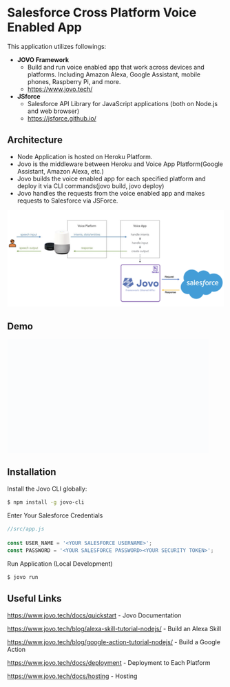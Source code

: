 # Salesforce Cross Platform Voice Enabled App

This application utilizes followings:
- <b>JOVO Framework</b>
    - Build and run voice enabled app that work across devices and platforms. Including Amazon Alexa, Google Assistant, mobile phones, Raspberry Pi, and more. 
    - https://www.jovo.tech/
- <b>JSforce</b>
    - Salesforce API Library for JavaScript applications (both on Node.js and web browser) 
    - https://jsforce.github.io/

## Architecture

- Node Application is hosted on Heroku Platform. 
- Jovo is the middleware between Heroku and Voice App Platform(Google Assistant, Amazon Alexa, etc.)
- Jovo builds the voice enabled app for each specified platform and deploy it via CLI commands(jovo build, jovo deploy)
- Jovo handles the requests from the voice enabled app and makes requests to Salesforce via JSForce.

![Alt text](/architecture.png?raw=true "Title")

## Demo

![Alt text](/demo.gif?raw=true "Title")

## Installation

Install the Jovo CLI globally:

```sh
$ npm install -g jovo-cli
```

Enter Your Salesforce Credentials 

```js
//src/app.js

const USER_NAME = '<YOUR SALESFORCE USERNAME>';
const PASSWORD = '<YOUR SALESFORCE PASSWORD><YOUR SECURITY TOKEN>';

```

Run Application (Local Development)
```sh
$ jovo run
```

## Useful Links
https://www.jovo.tech/docs/quickstart - Jovo Documentation

https://www.jovo.tech/blog/alexa-skill-tutorial-nodejs/ - Build an Alexa Skill

https://www.jovo.tech/blog/google-action-tutorial-nodejs/ - Build a Google Action

https://www.jovo.tech/docs/deployment - Deployment to Each Platform

https://www.jovo.tech/docs/hosting - Hosting


